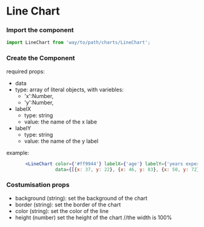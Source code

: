 # Line Chart

### Import the component
```js
import LineChart from 'way/to/path/charts/LineChart';
```

### Create the Component

required props:
 - data
  - type: array of literal objects, with variebles:
     - 'x':Number,
     - 'y':Number, 
- labelX
  - type: string
  - value: the name of the x labe
- labelY
  - type: string
  - value: the name of the y label

example:
```jsx
       <LineChart color={'#ff9944'} labelX={'age'} labelY={'years experience'}
                  data={[{x: 37, y: 22}, {x: 46, y: 83}, {x: 50, y: 72}, {x: 62, y: 80}, {x: 70, y: 66}, {x: 97,y: 43}]}/>
```

### Costumisation props

 - background (string): set the background of the chart
 - border (string): set the border of the chart
 - color (string): set the color of the line
 - height (number) set the height of the chart //the width is 100%
